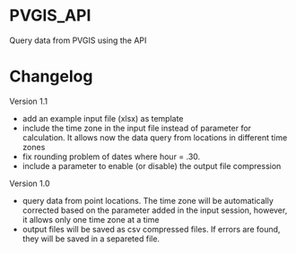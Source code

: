 # PVGIS_API
Query data from PVGIS using the API

# Changelog
Version 1.1
- add an example input file (xlsx) as template
- include the time zone in the input file instead of parameter for calculation. It allows now the data query from locations in different time zones
- fix rounding problem of dates where hour = .30. 
- include a parameter to enable (or disable) the output file compression

Version 1.0
- query data from point locations. The time zone will be automatically corrected based on the parameter added in the input session, however, it allows only one time zone at a time
- output files will be saved as csv compressed files. If errors are found, they will be saved in a separeted file.

